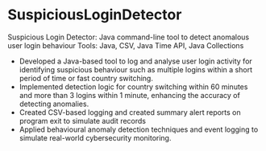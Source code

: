 # SuspiciousLoginDetector
Suspicious Login Detector: Java command-line tool to detect anomalous user login behaviour
Tools: Java, CSV, Java Time API, Java Collections

- Developed a Java-based tool to log and analyse user login activity for identifying suspicious behaviour such as multiple logins within a short period of time or fast country switching.
- Implemented detection logic for country switching within 60 minutes and more than 3 logins within 1 minute, enhancing the accuracy of detecting anomalies.
- Created CSV-based logging and created summary alert reports on program exit to simulate audit records
- Applied behavioural anomaly detection techniques and event logging to simulate real-world cybersecurity monitoring.

